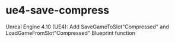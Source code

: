 # ue4-save-compress
Unreal Engine 4.10 (UE4): Add SaveGameToSlot"Compressed" and LoadGameFromSlot"Compressed" Blueprint function

